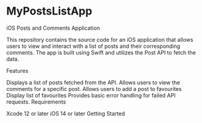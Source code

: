 # MyPostsListApp

iOS Posts and Comments Application

This repository contains the source code for an iOS application that allows users to view and interact with a list of posts and their corresponding comments. The app is built using Swift and utilizes the Post API to fetch the data.

Features

Displays a list of posts fetched from the API.
Allows users to view the comments for a specific post.
Allows users to add a post to favourites
Display list of favourites 
Provides basic error handling for failed API requests.
Requirements

Xcode 12 or later
iOS 14 or later
Getting Started





